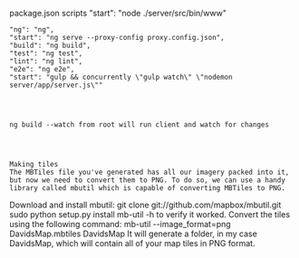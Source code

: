 

 

 package.json scripts
 	"start": "node ./server/src/bin/www"


    "ng": "ng",
    "start": "ng serve --proxy-config proxy.config.json",
    "build": "ng build",
    "test": "ng test",
    "lint": "ng lint",
    "e2e": "ng e2e",
    "start": "gulp && concurrently \"gulp watch\" \"nodemon server/app/server.js\""




    ng build --watch from root will run client and watch for changes




    Making tiles
    The MBTiles file you've generated has all our imagery packed into it, but now we need to convert them to PNG. To do so, we can use a handy library called mbutil which is capable of converting MBTiles to PNG.

Download and install mbutil: 
git clone git://github.com/mapbox/mbutil.git
sudo python setup.py install
mb-util -h to verify it worked.
Convert the tiles using the following command: 
mb-util --image_format=png DavidsMap.mbtiles DavidsMap
It will generate a folder, in my case DavidsMap, which will contain all of your map tiles in PNG format.